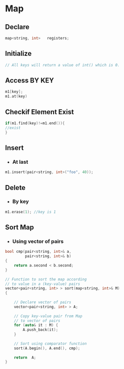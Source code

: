 # Map

## Declare

```c++
map<string, int>   registers;
```

## Initialize

```c++
// All keys will return a value of int() which is 0.

```

## Access BY KEY

```c++
m1[key];
m1.at(key)
``` 
## Checkif Element Exist

```c++
if(m1.find(key)!=m1.end()){
//exist
}
``` 

## Insert

* ### At last
```c++
m1.insert(pair<string, int>("foo", 40));
```
<!-- * ###  At ith position
```c++
 vec.insert(vec.begin() + i, 7);  
 ```-->
 
 ## Delete

* ###  By key
```c++
m1.erase(1); //key is 1
```

## Sort Map

* ### Using vector of pairs
```c++
bool cmp(pair<string, int>& a,
         pair<string, int>& b)
{
    return a.second < b.second;
}
  
// Function to sort the map according
// to value in a (key-value) pairs
vector<pair<string, int> > sort(map<string, int>& M)
{
  
    // Declare vector of pairs
    vector<pair<string, int> > A;
  
    // Copy key-value pair from Map
    // to vector of pairs
    for (auto& it : M) {
        A.push_back(it);
    }
  
    // Sort using comparator function
    sort(A.begin(), A.end(), cmp);
  
    return  A;
}
```
